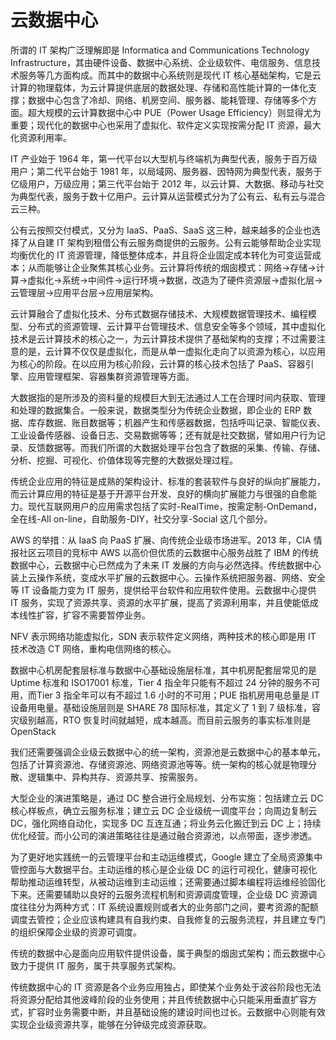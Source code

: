 
# 云数据中心


所谓的 IT 架构广泛理解即是 Informatica and Communications Technology Infrastructure，其由硬件设备、数据中心系统、企业级软件、电信服务、信息技术服务等几方面构成。而其中的数据中心系统则是现代 IT 核心基础架构，它是云计算的物理载体，为云计算提供底层的数据处理、存储和高性能计算的一体化支撑；数据中心包含了冷却、网络、机房空间、服务器、能耗管理、存储等多个方面。超大规模的云计算数据中心中 PUE（Power Usage Efficiency）则显得尤为重要；现代化的数据中心也采用了虚拟化、软件定义实现按需分配 IT 资源，最大化资源利用率。

IT 产业始于 1964 年，第一代平台以大型机与终端机为典型代表，服务于百万级用户；第二代平台始于 1981 年，以局域网、服务器、因特网为典型代表，服务于亿级用户，万级应用；第三代平台始于 2012 年，以云计算、大数据、移动与社交为典型代表，服务于数十亿用户。云计算从运营模式分为了公有云、私有云与混合云三种。

公有云按照交付模式，又分为 IaaS、PaaS、SaaS 这三种，越来越多的企业也选择了从自建 IT 架构到租借公有云服务商提供的云服务。公有云能够帮助企业实现均衡优化的 IT 资源管理，降低整体成本，并且将企业固定成本转化为可变运营成本；从而能够让企业聚焦其核心业务。云计算将传统的烟囱模式：网络->存储->计算->虚拟化->系统->中间件->运行环境->数据，改造为了硬件资源层->虚拟化层->云管理层->应用平台层->应用层架构。

云计算融合了虚拟化技术、分布式数据存储技术、大规模数据管理技术、编程模型、分布式的资源管理、云计算平台管理技术、信息安全等多个领域，其中虚拟化技术是云计算技术的核心之一，为云计算技术提供了基础架构的支撑；不过需要注意的是，云计算不仅仅是虚拟化，而是从单一虚拟化走向了以资源为核心，以应用为核心的阶段。在以应用为核心阶段，云计算的核心技术包括了 PaaS、容器引擎、应用管理框架、容器集群资源管理等方面。

大数据指的是所涉及的资料量的规模巨大到无法通过人工在合理时间内获取、管理和处理的数据集合。一般来说，数据类型分为传统企业数据，即企业的 ERP 数据、库存数据、账目数据等；机器产生和传感器数据，包括呼叫记录、智能仪表、工业设备传感器、设备日志、交易数据等等；还有就是社交数据，譬如用户行为记录、反馈数据等。而我们所谓的大数据处理平台包含了数据的采集、传输、存储、分析、挖掘、可视化、价值体现等完整的大数据处理过程。

传统企业应用的特征是成熟的架构设计、标准的套装软件与良好的纵向扩展能力，而云计算应用的特征是基于开源平台开发、良好的横向扩展能力与很强的自愈能力。现代互联网用户的应用需求包括了实时-RealTime，按需定制-OnDemand，全在线-All on-line，自助服务-DIY，社交分享-Social 这几个部分。

AWS 的举措：从 IaaS 向 PaaS 扩展、向传统企业级市场进军。2013 年，CIA 情报社区云项目的竞标中 AWS 以高价但优质的云数据中心服务战胜了 IBM 的传统数据中心，云数据中心已然成为了未来 IT 发展的方向与必然选择。传统数据中心装上云操作系统，变成水平扩展的云数据中心。云操作系统把服务器、网络、安全等 IT 设备能力变为 IT 服务，提供给平台软件和应用软件使用。云数据中心提供 IT 服务，实现了资源共享、资源的水平扩展，提高了资源利用率，并且使能低成本线性扩容，扩容不需要暂停业务。

NFV 表示网络功能虚拟化，SDN 表示软件定义网络，两种技术的核心即是用 IT 技术改造 CT 网络，重构电信网络的核心。

数据中心机房配套层标准与数据中心基础设施层标准，其中机房配套层常见的是 Uptime 标准和 ISO17001 标准，Tier 4 指全年只能有不超过 24 分钟的服务不可用，而Tier 3 指全年可以有不超过 1.6 小时的不可用；PUE 指机房用电总量是 IT 设备用电量。基础设施层则是 SHARE 78 国际标准，其定义了 1 到 7 级标准，容灾级别越高，RTO 恢复时间就越短，成本越高。而目前云服务的事实标准则是 OpenStack

我们还需要强调企业级云数据中心的统一架构，资源池是云数据中心的基本单元，包括了计算资源池、存储资源池、网络资源池等等。统一架构的核心就是物理分散、逻辑集中、异构共存、资源共享、按需服务。

大型企业的演进策略是，通过 DC 整合进行全局规划、分布实施：包括建立云 DC 核心样板点，确立云服务标准；建立云 DC 企业级统一调度平台；向周边复制云 DC，强化网络自动化，实现多 DC 互连互通；将业务云化搬迁到云 DC 上；持续优化经营。而小公司的演进策略往往是通过融合资源池，以点带面，逐步渗透。

为了更好地实践统一的云管理平台和主动运维模式，Google 建立了全局资源集中管控面与大数据平台。主动运维的核心是企业级 DC 的运行可视化，健康可视化帮助推动运维转型，从被动运维到主动运维；还需要通过脚本编程将运维经验固化下来。还需要辅助以良好的云服务流程机制和资源调度管理，企业级 DC 资源调度往往分为两种方式：IT 系统设置规则或者大的业务部门之间，要考资源的配额调度去管控；企业应该构建具有自我约束、自我修复的云服务流程，并且建立专门的组织保障企业级的资源可调度。

传统的数据中心是面向应用软件提供设备，属于典型的烟囱式架构；而云数据中心致力于提供 IT 服务，属于共享服务式架构。


传统数据中心的 IT 资源是各个业务应用独占，即使某个业务处于波谷阶段也无法将资源分配给其他波峰阶段的业务使用；并且传统数据中心只能采用垂直扩容方式，扩容时业务需要中断，并且基础设施的建设时间也过长。云数据中心则能有效实现企业级资源共享，能够在分钟级完成资源获取。